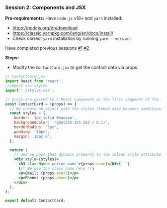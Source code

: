 ### **Session 2: Components and JSX**

**Pre-requirements:**
Have `node.js` v18+ and `yarn` installed:

- https://nodejs.org/en/download
- https://classic.yarnpkg.com/lang/en/docs/install/
- Check correct `yarn` installation by running `yarn --version`

Have completed previous sessions [#1](SESSION1.md) [#2](SESSION2.md)

**Steps:**

- Modify the `ContactCard.jsx` to get the contact data via props:

```jsx
// ContactCard.jsx
import React from 'react';
//import css styles
import './styles.css';

// props are passed to a React component as the first argument of the function
const ContactCard = (props) => {
  // We create an object with the styles (kebab-case becomes camelCase)
  const styles = {
    border: '1px solid #eaeaea',
    backgroundColor: 'rgba(255 255 255 / 0.1)',
    borderRadius: '5px',
    padding: '10px',
    margin: '10px 0',
  };

  return (
    // and we pass that dynamic property to the inline style attribute of the div
    <div style={styles}>
      <h3 className='person-name'>{props.name}</h3>{' '}
      {/* We use the class name here */}
      <p>Email: {props.email}</p>
      <p>Phone: {props.phone}</p>
    </div>
  );
};

export default ContactCard;
```
